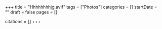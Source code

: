 +++
title = "Hhhhhhhhjg.avif"
tags = ["Photos"]
categories = []
startDate = ""
draft = false
pages = []

citations = []
+++
